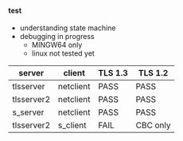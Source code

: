 #### test

- understanding state machine
- debugging in progress
  - MINGW64 only
  - linux not tested yet

| server     | client    | TLS 1.3 | TLS 1.2   |
| --         | --        | --      |  --       |
| tlsserver  | netclient | PASS    |  PASS     |
| tlsserver2 | netclient | PASS    |  PASS     |
| s_server   | netclient | PASS    |  PASS     |
| tlsserver2 | s_client  | FAIL    |  CBC only |
